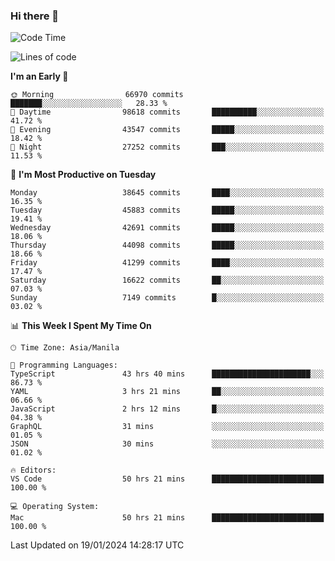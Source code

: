 ### Hi there 👋

<!--START_SECTION:waka-->
![Code Time](http://img.shields.io/badge/Code%20Time-4%2C759%20hrs%2056%20mins-blue)

![Lines of code](https://img.shields.io/badge/From%20Hello%20World%20I%27ve%20Written-108.1%20million%20lines%20of%20code-blue)

**I'm an Early 🐤** 

```text
🌞 Morning                66970 commits       ███████░░░░░░░░░░░░░░░░░░   28.33 % 
🌆 Daytime                98618 commits       ██████████░░░░░░░░░░░░░░░   41.72 % 
🌃 Evening                43547 commits       █████░░░░░░░░░░░░░░░░░░░░   18.42 % 
🌙 Night                  27252 commits       ███░░░░░░░░░░░░░░░░░░░░░░   11.53 % 
```
📅 **I'm Most Productive on Tuesday** 

```text
Monday                   38645 commits       ████░░░░░░░░░░░░░░░░░░░░░   16.35 % 
Tuesday                  45883 commits       █████░░░░░░░░░░░░░░░░░░░░   19.41 % 
Wednesday                42691 commits       █████░░░░░░░░░░░░░░░░░░░░   18.06 % 
Thursday                 44098 commits       █████░░░░░░░░░░░░░░░░░░░░   18.66 % 
Friday                   41299 commits       ████░░░░░░░░░░░░░░░░░░░░░   17.47 % 
Saturday                 16622 commits       ██░░░░░░░░░░░░░░░░░░░░░░░   07.03 % 
Sunday                   7149 commits        █░░░░░░░░░░░░░░░░░░░░░░░░   03.02 % 
```


📊 **This Week I Spent My Time On** 

```text
🕑︎ Time Zone: Asia/Manila

💬 Programming Languages: 
TypeScript               43 hrs 40 mins      ██████████████████████░░░   86.73 % 
YAML                     3 hrs 21 mins       ██░░░░░░░░░░░░░░░░░░░░░░░   06.66 % 
JavaScript               2 hrs 12 mins       █░░░░░░░░░░░░░░░░░░░░░░░░   04.38 % 
GraphQL                  31 mins             ░░░░░░░░░░░░░░░░░░░░░░░░░   01.05 % 
JSON                     30 mins             ░░░░░░░░░░░░░░░░░░░░░░░░░   01.02 % 

🔥 Editors: 
VS Code                  50 hrs 21 mins      █████████████████████████   100.00 % 

💻 Operating System: 
Mac                      50 hrs 21 mins      █████████████████████████   100.00 % 
```


 Last Updated on 19/01/2024 14:28:17 UTC
<!--END_SECTION:waka-->


<!--
**rad182/rad182** is a ✨ _special_ ✨ repository because its `README.md` (this file) appears on your GitHub profile.

Here are some ideas to get you started:

- 🔭 I’m currently working on ...
- 🌱 I’m currently learning ...
- 👯 I’m looking to collaborate on ...
- 🤔 I’m looking for help with ...
- 💬 Ask me about ...
- 📫 How to reach me: ...
- 😄 Pronouns: ...
- ⚡ Fun fact: ...
-->
